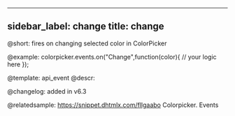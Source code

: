 
---
sidebar_label: change
title: change
---          

@short: fires on changing selected color in ColorPicker




@example:
colorpicker.events.on("Change",function(color){
	// your logic here
});



@template: api_event
@descr:


@changelog: added in v6.3

@relatedsample: https://snippet.dhtmlx.com/fllgaabo	Colorpicker. Events